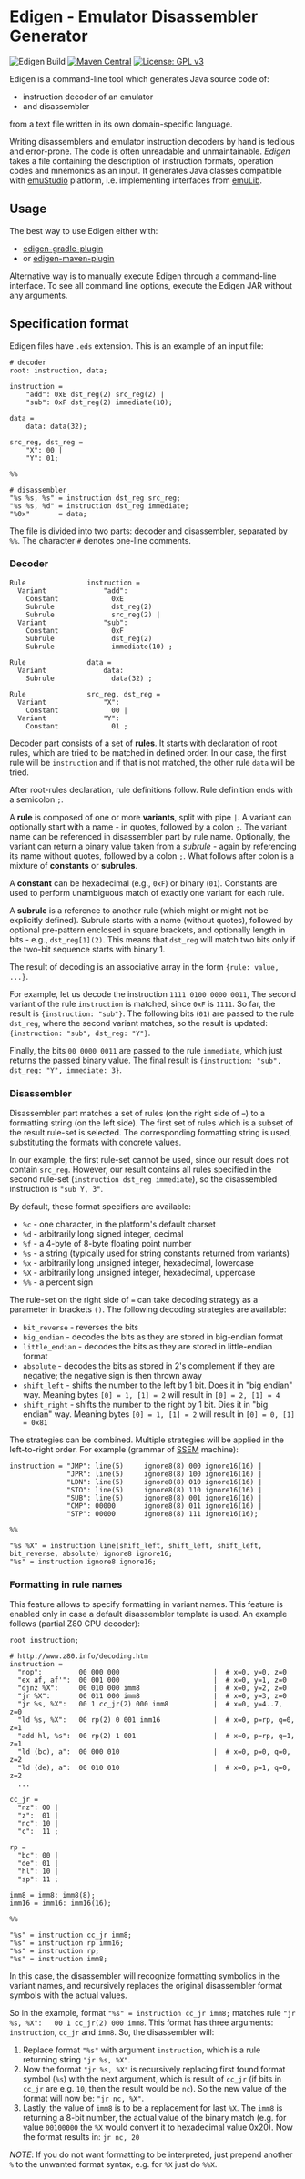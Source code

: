 # Edigen - Emulator Disassembler Generator
![Edigen Build](https://github.com/emustudio/edigen/workflows/Edigen%20Build/badge.svg)
[![Maven Central](https://maven-badges.herokuapp.com/maven-central/net.emustudio/edigen/badge.svg)](https://maven-badges.herokuapp.com/maven-central/net.emustudio/edigen)
[![License: GPL v3](https://img.shields.io/badge/License-GPLv3-blue.svg)](https://www.gnu.org/licenses/gpl-3.0)

Edigen is a command-line tool which generates Java source code of:
 * instruction decoder of an emulator
 * and disassembler

from a text file written in its own domain-specific language.

Writing disassemblers and emulator instruction decoders by hand is tedious and error-prone. The code is often
unreadable and unmaintainable. *Edigen* takes a file containing the description of instruction formats, operation
codes and mnemonics as an input. It generates Java classes compatible with
[emuStudio](http://github.com/emustudio/emuStudio) platform, i.e. implementing interfaces from [emuLib](http://github.com/emustudio/emuLib).

## Usage

The best way to use Edigen either with:

- [edigen-gradle-plugin](https://github.com/emustudio/edigen-gradle-plugin)
- or [edigen-maven-plugin](https://github.com/emustudio/edigen-maven-plugin)
  
Alternative way is to manually execute Edigen through a command-line interface. To see all command line options,
execute the Edigen JAR without any arguments.

## Specification format

Edigen files have `.eds` extension. This is an example of an input file:

```
# decoder
root: instruction, data;

instruction =
    "add": 0xE dst_reg(2) src_reg(2) |
    "sub": 0xF dst_reg(2) immediate(10);

data =
    data: data(32);

src_reg, dst_reg =
    "X": 00 |
    "Y": 01;

%%

# disassembler
"%s %s, %s" = instruction dst_reg src_reg;
"%s %s, %d" = instruction dst_reg immediate;
"%0x"       = data;
```

The file is divided into two parts: decoder and disassembler, separated by `%%`. The character `#` denotes one-line comments.

### Decoder

```
Rule               instruction =
  Variant              "add":
    Constant             0xE
    Subrule              dst_reg(2)
    Subrule              src_reg(2) |
  Variant              "sub":
    Constant             0xF
    Subrule              dst_reg(2)
    Subrule              immediate(10) ;

Rule               data =
  Variant              data:
    Subrule              data(32) ;

Rule               src_reg, dst_reg =
  Variant              "X":
    Constant             00 |
  Variant              "Y":
    Constant             01 ;
```

Decoder part consists of a set of **rules**. It starts with declaration of root rules, which are tried to be matched
in defined order. In our case, the first rule will be `instruction` and if that is not matched, the other rule `data`
will be tried.

After root-rules declaration, rule definitions follow. Rule definition ends with a semicolon `;`.

A **rule** is composed of one or more **variants**, split with pipe `|`. A variant can optionally start with a name -
in quotes, followed by a colon `;`. The variant name can be referenced in disassembler part by rule name. Optionally,
the variant can return a binary value taken from a *subrule* - again by referencing its name without quotes, followed
by a colon `;`. What follows after colon is a mixture of **constants** or **subrules**.

A **constant** can be hexadecimal (e.g., `0xF`) or binary (`01`). Constants are used to perform unambiguous match of
exactly one variant for each rule.

A **subrule** is a reference to another rule (which might or might not be explicitly defined). Subrule starts with
a name (without quotes), followed by optional pre-pattern enclosed in square brackets, and optionally length in bits -
e.g., `dst_reg[1](2)`. This means that `dst_reg` will match two bits only if the two-bit sequence starts with binary 1.

The result of decoding is an associative array in the form `{rule: value, ...}`.

For example, let us decode the instruction `1111 0100 0000 0011`, The second variant of the rule `instruction` is
matched, since `0xF` is `1111`. So far, the result is `{instruction: "sub"}`. The following bits (`01`) are passed to
the rule `dst_reg`, where the second variant matches, so the result is updated: `{instruction: "sub", dst_reg: "Y"}`.

Finally, the bits `00 0000 0011` are passed to the rule `immediate`, which just returns the passed binary value. 
The final result is `{instruction: "sub", dst_reg: "Y", immediate: 3}`.

### Disassembler

Disassembler part matches a set of rules (on the right side of `=`) to a formatting string (on the left side). The first
set of rules which is a subset of the result rule-set is selected. The corresponding formatting string is used,
substituting the formats with concrete values.

In our example, the first rule-set cannot be used, since our result does not contain `src_reg`. However, our result
contains all rules specified in the second rule-set (`instruction dst_reg immediate`), so the disassembled instruction
is `"sub Y, 3"`.

By default, these format specifiers are available:
 * `%c` - one character, in the platform's default charset
 * `%d` - arbitrarily long signed integer, decimal
 * `%f` - a 4-byte of 8-byte floating point number
 * `%s` - a string (typically used for string constants returned from variants)
 * `%x` - arbitrarily long unsigned integer, hexadecimal, lowercase
 * `%X` - arbitrarily long unsigned integer, hexadecimal, uppercase
 * `%%` - a percent sign
 
The rule-set on the right side of `=` can take decoding strategy as a parameter in brackets `()`. The following decoding
strategies are available:
 
 * `bit_reverse` - reverses the bits
 * `big_endian` - decodes the bits as they are stored in big-endian format
 * `little_endian` - decodes the bits as they are stored in little-endian format
 * `absolute` - decodes the bits as stored in 2's complement if they are negative; the negative sign is then thrown away
 * `shift_left` - shifts the number to the left by 1 bit. Does it in "big endian" way. Meaning bytes `[0] = 1, [1] = 2`
   will result in `[0] = 2, [1] = 4`
 * `shift_right` - shifts the number to the right by 1 bit. Dies it in "big endian" way. Meaning bytes `[0] = 1, [1] = 2`
   will result in `[0] = 0, [1] = 0x81`   
 
The strategies can be combined. Multiple strategies will be applied in the left-to-right order.
For example (grammar of [SSEM](http://curation.cs.manchester.ac.uk/computer50/www.computer50.org/mark1/prog98/ssemref.html) machine):

```
instruction = "JMP": line(5)     ignore8(8) 000 ignore16(16) |
              "JPR": line(5)     ignore8(8) 100 ignore16(16) |
              "LDN": line(5)     ignore8(8) 010 ignore16(16) |
              "STO": line(5)     ignore8(8) 110 ignore16(16) |
              "SUB": line(5)     ignore8(8) 001 ignore16(16) |
              "CMP": 00000       ignore8(8) 011 ignore16(16) |
              "STP": 00000       ignore8(8) 111 ignore16(16);

%%

"%s %X" = instruction line(shift_left, shift_left, shift_left, bit_reverse, absolute) ignore8 ignore16;
"%s" = instruction ignore8 ignore16;
```

### Formatting in rule names
 
This feature allows to specify formatting in variant names. This feature is enabled only in case a default disassembler
template is used. An example follows (partial Z80 CPU decoder):

```
root instruction;

# http://www.z80.info/decoding.htm
instruction =
  "nop":         00 000 000                       |  # x=0, y=0, z=0
  "ex af, af'":  00 001 000                       |  # x=0, y=1, z=0
  "djnz %X":     00 010 000 imm8                  |  # x=0, y=2, z=0
  "jr %X":       00 011 000 imm8                  |  # x=0, y=3, z=0
  "jr %s, %X":   00 1 cc_jr(2) 000 imm8           |  # x=0, y=4..7, z=0
  "ld %s, %X":   00 rp(2) 0 001 imm16             |  # x=0, p=rp, q=0, z=1
  "add hl, %s":  00 rp(2) 1 001                   |  # x=0, p=rp, q=1, z=1
  "ld (bc), a":  00 000 010                       |  # x=0, p=0, q=0, z=2
  "ld (de), a":  00 010 010                       |  # x=0, p=1, q=0, z=2
  ...

cc_jr =
  "nz": 00 |
  "z":  01 |
  "nc": 10 |
  "c":  11 ;

rp =
  "bc": 00 |
  "de": 01 |
  "hl": 10 |
  "sp": 11 ;

imm8 = imm8: imm8(8);
imm16 = imm16: imm16(16);

%%

"%s" = instruction cc_jr imm8;
"%s" = instruction rp imm16;
"%s" = instruction rp;
"%s" = instruction imm8;
```

In this case, the disassembler will recognize formatting symbolics in the variant names, and recursively replaces the
original disassembler format symbols with the actual values.

So in the example, format `"%s" = instruction cc_jr imm8;` matches rule `"jr %s, %X":   00 1 cc_jr(2) 000 imm8`.
This format has three arguments: `instruction`, `cc_jr` and `imm8`. So, the disassembler will:

1. Replace format `"%s"` with argument `instruction`, which is a rule returning string `"jr %s, %X"`.
2. Now the format `"jr %s, %X"` is recursively replacing first found format symbol (`%s`) with the next argument,
   which is result of `cc_jr` (if bits in `cc_jr` are e.g. `10`, then the result would be `nc`). So the new
   value of the format will now be: `"jr nc, %X"`.
3. Lastly, the value of `imm8` is to be a replacement for last `%X`. The `imm8` is returning a 8-bit number,
   the actual value of the binary match (e.g. for value `00100000` the `%X` would convert it to hexadecimal value
   0x20). Now the format results in: `jr nc, 20` 

*NOTE*: If you do not want formatting to be interpreted, just prepend another `%` to the unwanted format syntax, e.g.
   for `%X` just do `%%X`.

